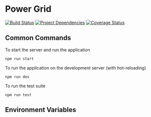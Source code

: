 # Power Grid

[![Build Status](https://travis-ci.org/ChrisCarleton/PowerGrid.svg?branch=master)](https://travis-ci.org/ChrisCarleton/PowerGrid) [![Project Dependencies](https://david-dm.org/ChrisCarleton/PowerGrid.svg)](https://david-dm.org/ChrisCarleton/PowerGrid) [![Coverage Status](https://coveralls.io/repos/github/ChrisCarleton/PowerGrid/badge.svg?branch=master)](https://coveralls.io/github/ChrisCarleton/PowerGrid?branch=master)

## Common Commands

To start the server and run the application

```
npm run start
```

To run the application on the development server (with hot-reloading)

```
npm run dev
```

To run the test suite

```
npm run test
```

## Environment Variables
